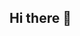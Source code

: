 ## Hi there 👋

<!--
**Paladin-devt/Paladin-devt** is a ✨ _special_ ✨ repository because its `README.md` (this file) appears on your GitHub profile.

Here are some ideas to get you started:

- 🔭 I’m currently working on productivity and lifestyle apps
- 🌱 I’m currently learning python, dart
- 👯 I’m looking to collaborate on ...
- 🤔 I’m looking for help with everything... still learning
- 📫 How to reach me: dbtman@gmail.com

-->

